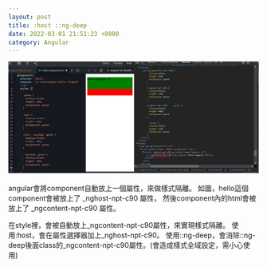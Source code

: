 ```yaml
---
layout: post
title: :host ::ng-deep
date: 2022-03-01 21:51:23 +0800
category: Angular
---
```

![alt text](/public/img/angular/002-01.PNG)

angular會將component自動放上一個屬性，來做樣式隔離。
如圖，hello這個component會被放上了 _nghost-npt-c90 屬性，
然後component內的html會被放上了 _ngcontent-npt-c90 屬性。

在style裡，會被自動放上_ngcontent-npt-c90屬性，來實現樣式隔離。
使用:host，會在屬性選擇器加上_nghost-npt-c90。
使用::ng-deep，會消除::ng-deep後面class的_ngcontent-npt-c90屬性。(會造成樣式全域設定，需小心使用)



